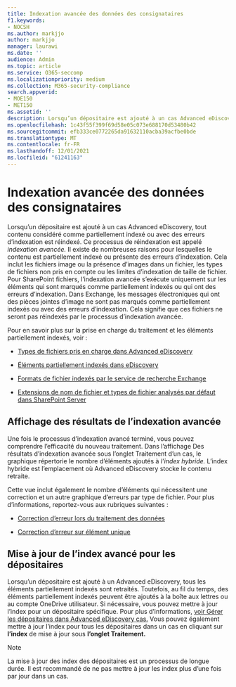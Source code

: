 ```yaml
---
title: Indexation avancée des données des consignataires
f1.keywords:
- NOCSH
ms.author: markjjo
author: markjjo
manager: laurawi
ms.date: ''
audience: Admin
ms.topic: article
ms.service: O365-seccomp
ms.localizationpriority: medium
ms.collection: M365-security-compliance
search.appverid:
- MOE150
- MET150
ms.assetid: ''
description: Lorsqu’un dépositaire est ajouté à un cas Advanced eDiscovery, tout contenu considéré comme partiellement indexé est réprocessé pour le rendre entièrement utilisable dans la recherche.
ms.openlocfilehash: 1c43f55f399f69d58e05c073e688170d53480b42
ms.sourcegitcommit: efb333ce0772265da91632110acba39acfbe0bde
ms.translationtype: MT
ms.contentlocale: fr-FR
ms.lasthandoff: 12/01/2021
ms.locfileid: "61241163"
---
```

# <a name="advanced-indexing-of-custodian-data"></a>Indexation avancée des données des consignataires

Lorsqu’un dépositaire est ajouté à un cas Advanced eDiscovery, tout contenu considéré comme partiellement indexé ou avec des erreurs d’indexation est réindexé. Ce processus de réindexation est appelé *indexation avancée.* Il existe de nombreuses raisons pour lesquelles le contenu est partiellement indexé ou présente des erreurs d’indexation. Cela inclut les fichiers image ou la présence d’images dans un fichier, les types de fichiers non pris en compte ou les limites d’indexation de taille de fichier. Pour SharePoint fichiers, l’indexation avancée s’exécute uniquement sur les éléments qui sont marqués comme partiellement indexés ou qui ont des erreurs d’indexation. Dans Exchange, les messages électroniques qui ont des pièces jointes d’image ne sont pas marqués comme partiellement indexés ou avec des erreurs d’indexation. Cela signifie que ces fichiers ne seront pas réindexés par le processus d’indexation avancée.

Pour en savoir plus sur la prise en charge du traitement et les éléments partiellement indexés, voir :

- [Types de fichiers pris en charge dans Advanced eDiscovery](supported-filetypes-ediscovery20.md)

- [Éléments partiellement indexés dans eDiscovery](partially-indexed-items-in-content-search.md)

- [Formats de fichier indexés par le service de recherche Exchange](/exchange/file-formats-indexed-by-exchange-search-exchange-2013-help)

- [Extensions de nom de fichier et types de fichier analysés par défaut dans SharePoint Server](/SharePoint/technical-reference/default-crawled-file-name-extensions-and-parsed-file-types)

## <a name="viewing-advanced-indexing-results"></a>Affichage des résultats de l’indexation avancée

Une fois le processus d’indexation avancé terminé, vous pouvez comprendre l’efficacité du nouveau traitement.  Dans l’affichage Des résultats  d’indexation avancée sous l’onglet Traitement d’un cas, le graphique répertorie le nombre d’éléments ajoutés à *l’index hybride.*  L’index hybride est l’emplacement où Advanced eDiscovery stocke le contenu retraite.

Cette vue inclut également le nombre d’éléments qui nécessitent une correction et un autre graphique d’erreurs par type de fichier. Pour plus d’informations, reportez-vous aux rubriques suivantes :

- [Correction d’erreur lors du traitement des données](error-remediation-when-processing-data-in-advanced-ediscovery.md)

- [Correction d’erreur sur élément unique](single-item-error-remediation.md)

## <a name="updating-the-advanced-index-for-custodians"></a>Mise à jour de l’index avancé pour les dépositaires

Lorsqu’un dépositaire est ajouté à un Advanced eDiscovery, tous les éléments partiellement indexés sont retraités. Toutefois, au fil du temps, des éléments partiellement indexés peuvent être ajoutés à la boîte aux lettres ou au compte OneDrive utilisateur.  Si nécessaire, vous pouvez mettre à jour l’index pour un dépositaire spécifique. Pour plus d’informations, [voir Gérer les dépositaires dans Advanced eDiscovery cas.](manage-new-custodians.md#reindex-custodian-data) Vous pouvez également mettre à jour l’index pour tous les dépositaires dans un cas en cliquant sur **l’index** de mise à jour sous **l’onglet Traitement.**

> [!NOTE]
> La mise à jour des index des dépositaires est un processus de longue durée. Il est recommandé de ne pas mettre à jour les index plus d’une fois par jour dans un cas.
